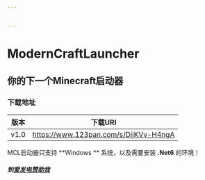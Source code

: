 ```yaml
---


---
```


<h1 id="moderncraftlauncher"><span class="prefix"></span><span class="content">ModernCraftLauncher</span><span class="suffix"></span></h1>
<h2 id="你的下一个minecraft启动器"><span class="prefix"></span><span class="content">你的下一个Minecraft启动器</span><span class="suffix"></span></h2>
<h3 id="下载地址"><span class="prefix"></span><span class="content">下载地址</span><span class="suffix"></span></h3>

<table>
<thead>
<tr>
<th align="center">版本</th>
<th align="center">下载URI</th>
</tr>
</thead>
<tbody>
<tr>
<td align="center">v1.0</td>
<td align="center"><a href="https://www.123pan.com/s/DijKVv-H4ngA">https://www.123pan.com/s/DijKVv-H4ngA</a></td>
</tr>
</tbody>
</table><p>MCL启动器只支持 **Windows ** 系统，以及需要安装 <strong>.Net6</strong> 的环境！</p>
<h5 id="到爱发电赞助我"><span class="prefix"></span><span class="content">到<a href="https://afdian.net/a/mcl888">爱发电赞助我</a></span><span class="suffix"></span></h5>

